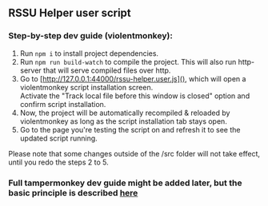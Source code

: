 ## RSSU Helper user script

### Step-by-step dev guide (violentmonkey):

1. Run `npm i` to install project dependencies.
2. Run `npm run build-watch` to compile the project. This will also run http-server that will serve compiled files over http.
3. Go to [http://127.0.0.1:44000/rssu-helper.user.js](), which will open a violentmonkey script installation screen.\
   Activate the "Track local file before this window is closed" option and confirm script installation.
4. Now, the project will be automatically recompiled & reloaded by violentmonkey as long as the script installation tab stays open.
5. Go to the page you're testing the script on and refresh it to see the updated script running.

Please note that some changes outside of the /src folder will not take effect, until you redo the steps 2 to 5.

### Full tampermonkey dev guide might be added later, but the basic principle is described [here](https://stackoverflow.com/a/55568502)

